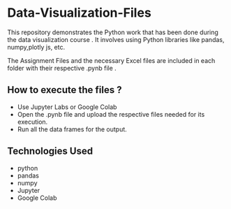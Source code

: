 # Data-Visualization-Files
This repository demonstrates the Python work that has been done during the data visualization course .
It involves using Python libraries like pandas, numpy,plotly js, etc.

The Assignment Files and the necessary Excel files are included in each folder with their respective .pynb file .

## How to execute the files ?
- Use Jupyter Labs or Google Colab
- Open the .pynb file and upload the respective files needed for its execution.
- Run all the data frames for the output.

## Technologies Used
- python
- pandas
- numpy
- Jupyter
- Google Colab

